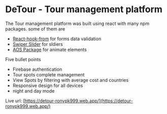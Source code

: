 # DeTour - Tour management platform

The Tour management platform was built using react with many npm packages. some of them are

- [React-hook-from](https://react-hook-form.com/) for forms data validation
- [Swiper Slider](https://swiperjs.com/) for sldiers
- [AOS Package](https://www.npmjs.com/package/aos) for animate elements

Five bullet points

- Firebase authentication
- Tour spots complete management
- View Spots by filtering with average cost and countries
- Responsive design for all devices
- night and day mode

Live url: [https://detour-ronypk999.web.app/](https://detour-ronypk999.web.app/)
